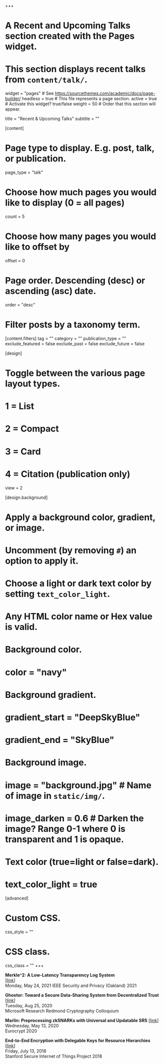 +++
# A Recent and Upcoming Talks section created with the Pages widget.
# This section displays recent talks from `content/talk/`.

widget = "pages"  # See https://sourcethemes.com/academic/docs/page-builder/
headless = true  # This file represents a page section.
active = true  # Activate this widget? true/false
weight = 50  # Order that this section will appear.

title = "Recent & Upcoming Talks"
subtitle = ""

[content]
  # Page type to display. E.g. post, talk, or publication.
  page_type = "talk"

  # Choose how much pages you would like to display (0 = all pages)
  count = 5

  # Choose how many pages you would like to offset by
  offset = 0

  # Page order. Descending (desc) or ascending (asc) date.
  order = "desc"

  # Filter posts by a taxonomy term.
  [content.filters]
    tag = ""
    category = ""
    publication_type = ""
    exclude_featured = false
    exclude_past = false
    exclude_future = false

[design]
  # Toggle between the various page layout types.
  #   1 = List
  #   2 = Compact
  #   3 = Card
  #   4 = Citation (publication only)
  view = 2

[design.background]
  # Apply a background color, gradient, or image.
  #   Uncomment (by removing `#`) an option to apply it.
  #   Choose a light or dark text color by setting `text_color_light`.
  #   Any HTML color name or Hex value is valid.

  # Background color.
  # color = "navy"

  # Background gradient.
  # gradient_start = "DeepSkyBlue"
  # gradient_end = "SkyBlue"

  # Background image.
  # image = "background.jpg"  # Name of image in `static/img/`.
  # image_darken = 0.6  # Darken the image? Range 0-1 where 0 is transparent and 1 is opaque.

  # Text color (true=light or false=dark).
  # text_color_light = true  

[advanced]
 # Custom CSS.
 css_style = ""

 # CSS class.
 css_class = ""
+++

**Merkle^2: A Low-Latency Transparency Log System**  
[[link](https://www.youtube.com/watch?v=SdP4VRk-GD4)]  
Monday, May 24, 2021
IEEE Security and Privacy (Oakland) 2021

**Ghostor: Toward a Secure Data-Sharing System from Decentralized Trust** [[link](https://www.microsoft.com/en-us/research/event/microsoft-research-redmond-cryptography-colloquium/#!past-speakers)]  
Tuesday, Aug 25, 2020  
Microsoft Research Redmond Cryptography Colloquium  

**Marlin: Preprocessing zkSNARKs with Universal and Updatable SRS** [[link](https://www.youtube.com/watch?v=3mZWa6tJaMI)]  
Wednesday, May 13, 2020  
Eurocrypt 2020

**End-to-End Encryption with Delegable Keys for Resource Hierarchies** [[link](http://iot.stanford.edu/nsf-final/index.html)]  
Friday, July 13, 2018  
Stanford Secure Internet of Things Project 2018
